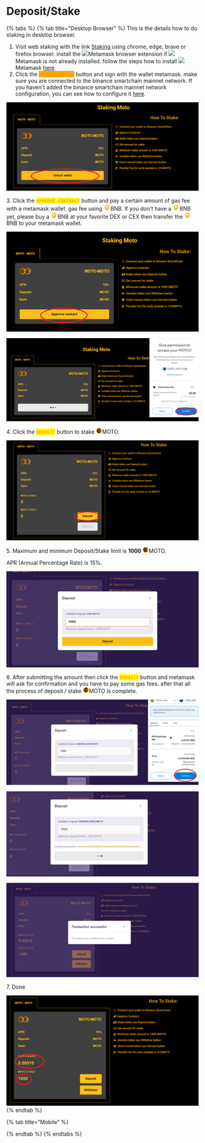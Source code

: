# Deposit/Stake

{% tabs %}
{% tab title="Desktop Browser" %}
This is the details how to do staking in desktop browser.

1. Visit web staking with the link [Staking ](https://staking.motoran.net)using chrome, edge, brave or firefox browser. install the ![](<../../.gitbook/assets/MetaMask\_Fox.svg (1).png>)Metamask browser extension if ![](<../../.gitbook/assets/MetaMask\_Fox.svg (1).png>)Metamask is not already installed. follow the steps how to install ![](<../../.gitbook/assets/MetaMask\_Fox.svg (1).png>)Metamask [here](https://metamask.zendesk.com/hc/en-us/articles/360015489531-Getting-started-with-MetaMask).
2. Click the <mark style="color:orange;background-color:orange;">**`UNLOCK WALLET`**</mark> button and sign with the wallet metamask. make sure you are connected to the binance smartchain  mainnet network. If you haven't added the binance smartchain mainnet network configuration, you can see how to configure it [here](https://coinmarketcap.com/alexandria/article/connect-metamask-to-binance-smart-chain-bsc).

![](../../.gitbook/assets/unlockw.png)

3\. Click the <mark style="color:orange;">**`APPROVE CONTRACT`**</mark> button and pay a certain amount of gas fee with a metamask wallet. gas fee using ![](<../../.gitbook/assets/binance-bnb-coin-4722962-3917988 (3).png>)BNB. If you don't have a ![](<../../.gitbook/assets/binance-bnb-coin-4722962-3917988 (3).png>)BNB yet, please buy a ![](<../../.gitbook/assets/binance-bnb-coin-4722962-3917988 (3).png>)BNB at your favorite DEX or CEX then transfer the ![](<../../.gitbook/assets/binance-bnb-coin-4722962-3917988 (3).png>)BNB to your metamask wallet.

![](../../.gitbook/assets/approveco.png)

![](../../.gitbook/assets/metaapprove.png)

4\. Click the <mark style="color:orange;">**`DEPOSIT`**</mark> button to stake ![](../../.gitbook/assets/logo-moto-3d-right-16px.png)MOTO.

![](../../.gitbook/assets/deposbutton.png)

5\. Maximum and minimum Deposit/Stake limit is **1000** ![](../../.gitbook/assets/logo-moto-3d-right-16px.png)MOTO.&#x20;

APR (Annual Percentage Rate) is 15%.

![](../../.gitbook/assets/deposmodal2.png)

6\. After submitting the amount then click the <mark style="color:orange;">**`DEPOSIT`**</mark> button and metamask will ask for confirmation and you have to pay some gas fees. after that all the process of deposit / stake ![](../../.gitbook/assets/logo-moto-3d-right-16px.png)MOTO is complete.

![](../../.gitbook/assets/deposmeta.png)

![](../../.gitbook/assets/deposproced.png)

![](../../.gitbook/assets/depossucced.png)

7\. Done

![](../../.gitbook/assets/deposreview.png)
{% endtab %}

{% tab title="Mobile" %}

{% endtab %}
{% endtabs %}

